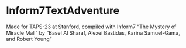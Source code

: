 # Inform7TextAdventure
Made for TAPS-23 at Stanford, compiled with Inform7
“The Mystery of Miracle Mall” by “Basel Al Sharaf, Alexei Bastidas, Karina Samuel-Gama, and Robert Young”

